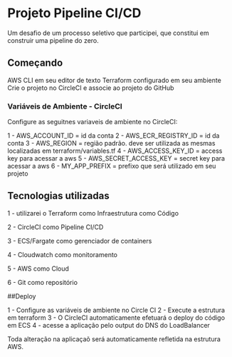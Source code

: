 # Projeto Pipeline CI/CD

Um desafio de um processo seletivo que participei, que  constitui em construir uma pipeline do zero.

## Começando

AWS CLI em seu editor de texto
Terraform configurado em seu ambiente
Crie o projeto no CircleCI e associe ao projeto do GitHub

### Variáveis de Ambiente - CircleCI

Configure as seguitnes variaveis de ambiente no CircleCI:


1 - AWS_ACCOUNT_ID = id da conta
2 - AWS_ECR_REGISTRY_ID = id da conta
3 - AWS_REGION = região padrão. deve ser utilizada as mesmas localizadas em terraform/variables.tf
4 - AWS_ACCESS_KEY_ID = access key para acessar a aws
5 - AWS_SECRET_ACCESS_KEY = secret key para acessar a aws
6 - MY_APP_PREFIX = prefixo que será utilizado em seu projeto

## Tecnologias utilizadas

1 - utilizarei o Terraform como Infraestrutura como Código 

2 - CircleCI como Pipeline CI/CD

3 - ECS/Fargate como gerenciador de containers

4 - Cloudwatch como monitoramento

5 - AWS como Cloud

6 - Git como repositório

##Deploy

1 - Configure as variáveis de ambiente no Circle CI
2 - Execute a estrutura em terraform
3 - O CircleCI automaticamente efetuará o deploy do código em ECS
4 - acesse a aplicação pelo output do DNS do LoadBalancer

Toda alteração na aplicaçaõ será automaticamente refletida na estrutura AWS.

